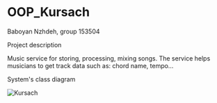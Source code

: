 # OOP_Kursach

Baboyan Nzhdeh, group 153504

Project description

Music service for storing, processing, mixing songs.
The service helps musicians to get track data such as: chord name, tempo…

System's class diagram 

![Kursach](https://user-images.githubusercontent.com/92757202/228779641-84f48197-f9a5-453d-909a-3f95a31fd962.png)


